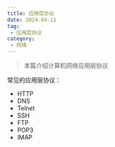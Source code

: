 ```yaml
---
title: 应用层协议
date: 2024-04-11
tag:
 - 应用层协议
category:
 - 网络
---
```


> 本篇介绍计算机网络应用层协议

常见的应用层协议：

- HTTP
- DNS
- Telnet
- SSH
- FTP
- POP3
- IMAP